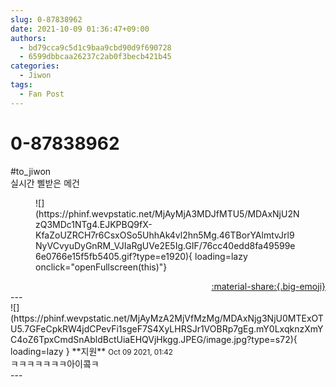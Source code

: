 ```yaml
---
slug: 0-87838962
date: 2021-10-09 01:36:47+09:00
authors:
  - bd79cca9c5d1c9baa9cbd90d9f690728
  - 6599dbbcaa26237c2ab0f3becb421b45
categories:
  - Jiwon
tags:
  - Fan Post
---
```


# 0-87838962

<div class="post-container" markdown="1">
<div class="content-container md-sidebar__scrollwrap" markdown="1">

\#to_jiwon<br>실시간 삘받은 메건 
<figure markdown="1">
![](https://phinf.wevpstatic.net/MjAyMjA3MDJfMTU5/MDAxNjU2NzQ3MDc1NTg4.EJKPBQ9fX-KfaZoUZRCH7r6CsxOSo5UhhAk4vl2hn5Mg.46TBorYAlmtvJrl9NyVCvyuDyGnRM_VJIaRgUVe2E5Ig.GIF/76cc40edd8fa49599e6e0766e15f5fb5405.gif?type=e1920){ loading=lazy onclick="openFullscreen(this)"}
</figure>


</div>
</div>

<div style="text-align: right;" markdown="1">
<a href="https://weverse.io/fromis9/fanpost/0-87838962" style="text-align: right;">:material-share:{.big-emoji}</a>
</div>
---

<div class="comments-container md-sidebar__scrollwrap" markdown="1">
<div class="comment" markdown="1">
<div class='id-container' markdown="1">
![](https://phinf.wevpstatic.net/MjAyMzA2MjVfMzMg/MDAxNjg3NjU0MTExOTU5.7GFeCpkRW4jdCPevFi1sgeF7S4XyLHRSJr1VOBRp7gEg.mY0LxqknzXmYC4oZ6TpxCmdSnAbldBctUiaEHQVjHkgg.JPEG/image.jpg?type=s72){ loading=lazy }
**<span class="artist">지원</span>** <small>Oct 09 2021, 01:42</small><br>
</div>
<div class='comment-body' markdown="1">
ㅋㅋㅋㅋㅋㅋㅋ아이콬ㅋ
</div>
</div>
</div>
---
